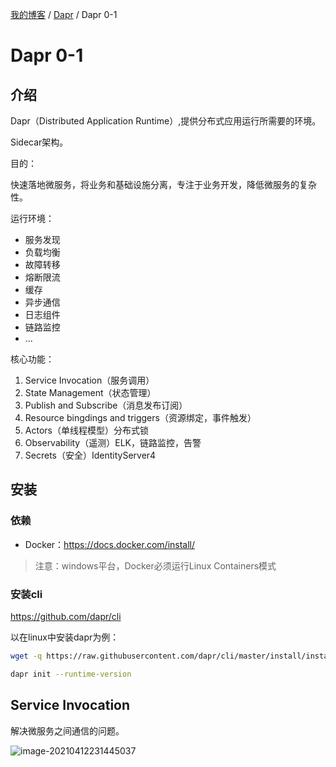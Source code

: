 [我的博客](../_index.md) / [Dapr](_index.md) / Dapr 0-1

# Dapr 0-1

## 介绍

Dapr（Distributed Application Runtime）,提供分布式应用运行所需要的环境。

Sidecar架构。

目的：

快速落地微服务，将业务和基础设施分离，专注于业务开发，降低微服务的复杂性。

运行环境：

- 服务发现
- 负载均衡
- 故障转移
- 熔断限流
- 缓存
- 异步通信
- 日志组件
- 链路监控
- ...

核心功能：

1. Service Invocation（服务调用）
2. State Management（状态管理）
3. Publish and Subscribe（消息发布订阅）
4. Resource bingdings and triggers（资源绑定，事件触发）
5. Actors（单线程模型）分布式锁
6. Observability（遥测）ELK，链路监控，告警
7. Secrets（安全）IdentityServer4

## 安装

### 依赖

- Docker：<https://docs.docker.com/install/>

> 注意：windows平台，Docker必须运行Linux Containers模式

### 安装cli

<https://github.com/dapr/cli>

以在linux中安装dapr为例：

```bash
wget -q https://raw.githubusercontent.com/dapr/cli/master/install/install.sh -O-|/bin/bash
```

```bash
dapr init --runtime-version
```

## Service Invocation

解决微服务之间通信的问题。

![image-20210412231445037](https://fs.poneding.com/images/image-20210412231445037.png)
